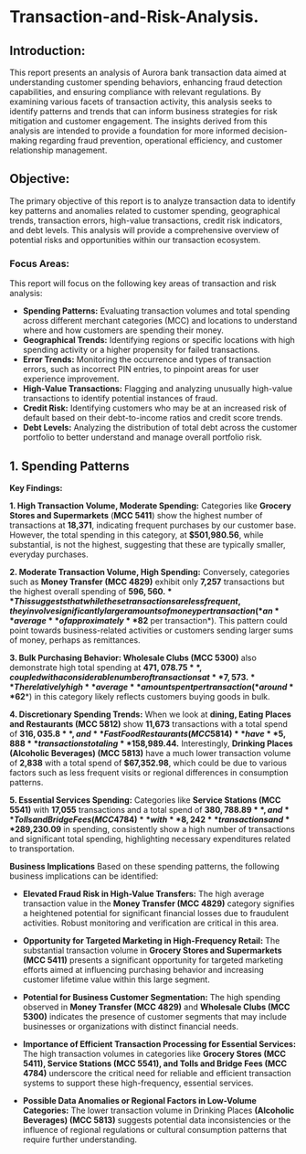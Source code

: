 # Transaction-and-Risk-Analysis.

## Introduction:
This report presents an analysis of Aurora bank transaction data aimed at understanding customer spending behaviors, enhancing fraud detection capabilities, and ensuring compliance with relevant regulations. By examining various facets of transaction activity, this analysis seeks to identify patterns and trends that can inform business strategies for risk mitigation and customer engagement. The insights derived from this analysis are intended to provide a foundation for more informed decision-making regarding fraud prevention, operational efficiency, and customer relationship management.

## Objective:
The primary objective of this report is to analyze transaction data to identify key patterns and anomalies related to customer spending, geographical trends, transaction errors, high-value transactions, credit risk indicators, and debt levels. This analysis will provide a comprehensive overview of potential risks and opportunities within our transaction ecosystem.

### Focus Areas:
This report will focus on the following key areas of transaction and risk analysis:
- **Spending Patterns:** Evaluating transaction volumes and total spending across different merchant categories (MCC) and locations to understand where and how customers are spending their money.
- **Geographical Trends:** Identifying regions or specific locations with high spending activity or a higher propensity for failed transactions.
- **Error Trends:** Monitoring the occurrence and types of transaction errors, such as incorrect PIN entries, to pinpoint areas for user experience improvement.
- **High-Value Transactions:** Flagging and analyzing unusually high-value transactions to identify potential instances of fraud.
- **Credit Risk:** Identifying customers who may be at an increased risk of default based on their debt-to-income ratios and credit score trends.
- **Debt Levels:** Analyzing the distribution of total debt across the customer portfolio to better understand and manage overall portfolio risk.

## 1. Spending Patterns
**Key Findings:**

**1. High Transaction Volume, Moderate Spending:** Categories like **Grocery Stores and Supermarkets** (**MCC 5411**) show the highest number of transactions at **18,371**, indicating frequent purchases by our customer base. However, the total spending in this category, at **$501,980.56**, while substantial, is not the highest, suggesting that these are typically smaller, everyday purchases.


**2. Moderate Transaction Volume, High Spending:** Conversely, categories such as **Money Transfer (MCC 4829)** exhibit only **7,257** transactions but the highest overall spending of **$596,560.** This suggests that while these transactions are less frequent, they involve significantly larger amounts of money per transaction (*an **average** of approximately **$82** per transaction*). This pattern could point towards business-related activities or customers sending larger sums of money, perhaps as remittances.


**3. Bulk Purchasing Behavior: Wholesale Clubs (MCC 5300)** also demonstrate high total spending at **$471,078.75**, coupled with a considerable number of transactions at **7,573.** The relatively high **average** amount spent per transaction (*around **$62***) in this category likely reflects customers buying goods in bulk.


**4. Discretionary Spending Trends:** When we look at **dining, Eating Places and Restaurants (MCC 5812)** show **11,673** transactions with a total spend of **$316,035.8**, and **Fast Food Restaurants (MCC 5814)** have **5,888** transactions totaling **$158,989.44.** Interestingly, **Drinking Places (Alcoholic Beverages) (MCC 5813)** have a much lower transaction volume of **2,838** with a total spend of **$67,352.98**, which could be due to various factors such as less frequent visits or regional differences in consumption patterns.


**5. Essential Services Spending:** Categories like **Service Stations (MCC 5541)** with **17,055** transactions and a total spend of **$380,788.89**, and **Tolls and Bridge Fees (MCC 4784)** with **8,242** transactions and **$289,230.09** in spending, consistently show a high number of transactions and significant total spending, highlighting necessary expenditures related to transportation.

**Business Implications**
Based on these spending patterns, the following business implications can be identified:

- **Elevated Fraud Risk in High-Value Transfers:** The high average transaction value in the **Money Transfer (MCC 4829)** category signifies a heightened potential for significant financial losses due to fraudulent activities. Robust monitoring and verification are critical in this area.


- **Opportunity for Targeted Marketing in High-Frequency Retail:** The substantial transaction volume in **Grocery Stores and Supermarkets (MCC 5411)** presents a significant opportunity for targeted marketing efforts aimed at influencing purchasing behavior and increasing customer lifetime value within this large segment.


- **Potential for Business Customer Segmentation:** The high spending observed in **Money Transfer (MCC 4829)** and **Wholesale Clubs (MCC 5300)** indicates the presence of customer segments that may include businesses or organizations with distinct financial needs.


- **Importance of Efficient Transaction Processing for Essential Services:** The high transaction volumes in categories like **Grocery Stores (MCC 5411), Service Stations (MCC 5541), and Tolls and Bridge Fees (MCC 4784)** underscore the critical need for reliable and efficient transaction systems to support these high-frequency, essential services.


- **Possible Data Anomalies or Regional Factors in Low-Volume Categories:** The lower transaction volume in Drinking Places **(Alcoholic Beverages) (MCC 5813)** suggests potential data inconsistencies or the influence of regional regulations or cultural consumption patterns that require further understanding.


